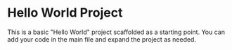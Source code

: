 # Hello World Project

This is a basic "Hello World" project scaffolded as a starting point. You can add your code in the main file and expand the project as needed.

